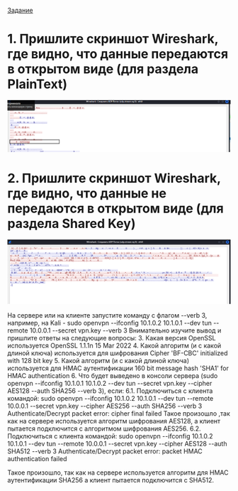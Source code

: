 [Задание](https://github.com/netology-code/ibnet-homeworks/tree/v2/04_vpn)

# 1. Пришлите скриншот Wireshark, где видно, что данные передаются в открытом виде (для раздела PlainText)
![1.png](1.png)
# 2. Пришлите скриншот Wireshark, где видно, что данные не передаются в открытом виде (для раздела Shared Key)
![2.png](2.png)

На сервере или на клиенте запустите команду с флагом --verb 3, например, на Kali - sudo openvpn --ifconfig 10.1.0.2 10.1.0.1 --dev tun --remote 10.0.0.1 --secret vpn.key --verb 3
Внимательно изучите вывод и пришлите ответы на следующие вопросы:
3. Какая версия OpenSSL используется
OpenSSL 1.1.1n  15 Mar 2022
4. Какой алгоритм (и с какой длиной ключа) используется для шифрования
Cipher 'BF-CBC' initialized with 128 bit key
5. Какой алгоритм (и с какой длиной ключа) используется для HMAC аутентификации
160 bit message hash 'SHA1' for HMAC authentication
6. Что будет выведено в консоли сервера (sudo openvpn --ifconfig 10.1.0.1 10.1.0.2 --dev tun --secret vpn.key --cipher AES128 --auth SHA256 --verb 3), если:
6.1. Подключиться с клиента командой: sudo openvpn --ifconfig 10.1.0.2 10.1.0.1 --dev tun --remote 10.0.0.1 --secret vpn.key --cipher AES256 --auth SHA256 --verb 3
Authenticate/Decrypt packet error: cipher final failed
Такое произошло ,так как на сервере используется алгоритм шифрования  AES128, а клиент пытается подключится с алгоритмом шифрования  AES256.
6.2. Подключиться с клиента командой: sudo openvpn --ifconfig 10.1.0.2 10.1.0.1 --dev tun --remote 10.0.0.1 --secret vpn.key --cipher AES128 --auth SHA512 --verb 3
Authenticate/Decrypt packet error: packet HMAC authentication failed

Такое произошло, так как на сервере используется алгоритм для HMAC аутентификации  SHA256  а клиент пытается подключится с  SHA512.